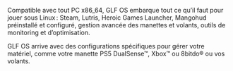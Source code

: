 Compatible avec tout PC x86_64, GLF OS embarque tout ce qu’il faut pour jouer sous Linux : Steam, Lutris, Heroic Games Launcher, Mangohud préinstallé et configuré, gestion avancée des manettes et volants, outils de monitoring et d’optimisation.

GLF OS arrive avec des configurations spécifiques pour gérer votre matériel, comme votre manette PS5 DualSense™, Xbox™ ou 8bitdo® ou vos volants.
